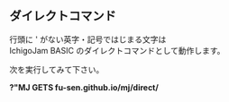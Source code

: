 ## ダイレクトコマンド

行頭に ' がない英字・記号ではじまる文字は<br>
IchigoJam BASIC のダイレクトコマンドとして動作します。

次を実行してみて下さい。

**?"MJ GETS fu-sen.github.io/mj/direct/**
